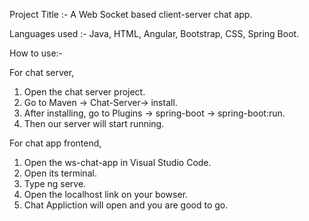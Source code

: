 Project Title :- A Web Socket based client-server chat app.

Languages used :- Java, HTML, Angular, Bootstrap, CSS, Spring Boot.

How to use:-

For chat server,
1. Open the chat server project.
2. Go to Maven -> Chat-Server-> install.
3. After installing, go to Plugins -> spring-boot -> spring-boot:run.
4. Then our server will start running.

For chat app frontend,
1. Open the ws-chat-app in Visual Studio Code.
2. Open its terminal.
3. Type ng serve.
4. Open the localhost link on your bowser.
5. Chat Appliction will open and you are good to go.


